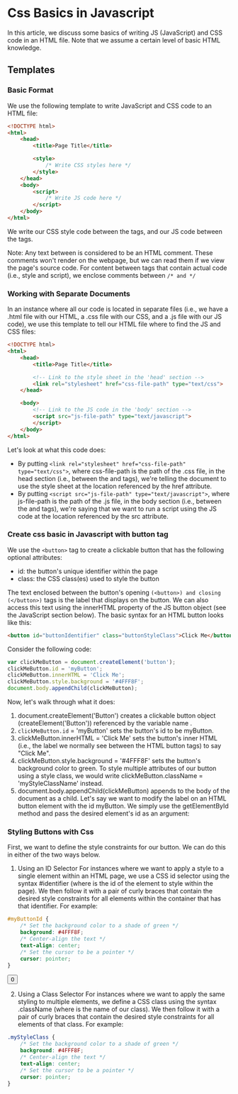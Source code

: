 

# Css Basics in Javascript
In this article, we discuss some basics of writing JS (JavaScript) and CSS code in an HTML file. Note that we assume a certain level of basic HTML knowledge.

## Templates

### Basic Format
We use the following template to write JavaScript and CSS code to an HTML file:

```html
<!DOCTYPE html>
<html>
    <head>
        <title>Page Title</title>

        <style>
            /* Write CSS styles here */
        </style>
    </head>
    <body>
        <script>
            /* Write JS code here */
        </script>
    </body>
</html>
```

We write our CSS style code between the <style> and </style> tags, and our JS code between the <script> and </script> tags.

Note: Any text between <!-- and --> is considered to be an HTML comment. These comments won't render on the webpage, but we can read them if we view the page's source code. For content between tags that contain actual code (i.e., style and script), we enclose comments between `/* and */`

### Working with Separate Documents
In an instance where all our code is located in separate files (i.e., we have a .html file with our HTML, a .css file with our CSS, and a .js file with our JS code), we use this template to tell our HTML file where to find the JS and CSS files:

```html
<!DOCTYPE html>
<html>
    <head>
        <title>Page Title</title>

        <!-- Link to the style sheet in the 'head' section -->
        <link rel="stylesheet" href="css-file-path" type="text/css">
    </head>

    <body>
        <!-- Link to the JS code in the 'body' section -->
        <script src="js-file-path" type="text/javascript">
        </script>
    </body>
</html>
```
Let's look at what this code does:

* By putting `<link rel="stylesheet" href="css-file-path" type="text/css">`, where css-file-path is the path of the .css file, in the head section (i.e., between the <head> and </head> tags), we're telling the document to use the style sheet at the location referenced by the href attribute.
* By putting `<script src="js-file-path" type="text/javascript">`, where js-file-path is the path of the .js file, in the body section (i.e., between the <body> and </body> tags), we're saying that we want to run a script using the JS code at the location referenced by the src attribute.

### Create css basic in Javascript with button tag

We use the `<button>` tag to create a clickable button that has the following optional attributes:

* id: the button's unique identifier within the page
* class: the CSS class(es) used to style the button

The text enclosed between the button's opening `(<button>) and closing (</button>)` tags is the label that displays on the button. We can also access this text using the innerHTML property of the JS button object (see the JavaScript section below). The basic syntax for an HTML button looks like this:
```html
<button id="buttonIdentifier" class="buttonStyleClass">Click Me</button>
```


Consider the following code:
```js
var clickMeButton = document.createElement('button');
clickMeButton.id = 'myButton';
clickMeButton.innerHTML = 'Click Me';
clickMeButton.style.background = '#4FFF8F';
document.body.appendChild(clickMeButton);
```

Now, let's walk through what it does:

1. document.createElement('Button') creates a clickable button object (createElement('Button')) referenced by the variable name .
2. `clickMeButton.id` = 'myButton' sets the button's id to be myButton.
3. clickMeButton.innerHTML = 'Click Me' sets the button's inner HTML (i.e., the label we normally see between the HTML button tags) to say "Click Me".
4. clickMeButton.style.background = '#4FFF8F' sets the button's background color to green. To style multiple attributes of our button using a style class, we would write clickMeButton.className = 'myStyleClassName' instead.
5. document.body.appendChild(clickMeButton) appends  to the body of the document as a child.
Let's say we want to modify the label on an HTML button element with the id myButton. We simply use the getElementById method and pass the desired element's id as an argument:

### Styling Buttons with Css
First, we want to define the style constraints for our button. We can do this in either of the two ways below.

1. Using an ID Selector
For instances where we want to apply a style to a single element within an HTML page, we use a CSS id selector using the syntax #identifier (where  is the id of the element to style within the page). We then follow it with a pair of curly braces that contain the desired style constraints for all elements within the container that has that identifier. For example:
```Css
#myButtonId {
    /* Set the background color to a shade of green */
    background: #4FFF8F;
    /* Center-align the text */
    text-align: center;
    /* Set the cursor to be a pointer */
    cursor: pointer;
}
```
<button id='btn'>
0
</button>
<script type='text/javascript'>
var btn = document.getElementById('btn');

btn.onclick = function() {
  this.innerHTML = this.innerHTML + 1;
}
</script>


2. Using a Class Selector
For instances where we want to apply the same styling to multiple elements, we define a CSS class using the syntax .className (where  is the name of our class). We then follow it with a pair of curly braces that contain the desired style constraints for all elements of that class. For example:
```css
.myStyleClass {
    /* Set the background color to a shade of green */
    background: #4FFF8F;
    /* Center-align the text */
    text-align: center;
    /* Set the cursor to be a pointer */
    cursor: pointer;
}
```
